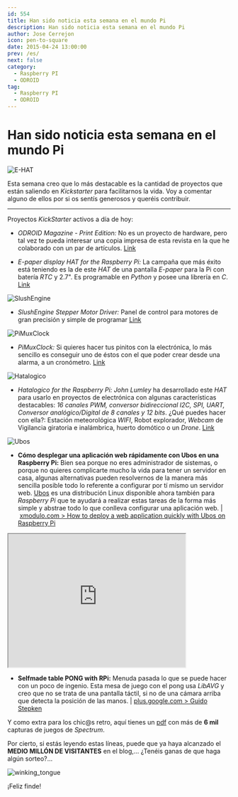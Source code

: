 ```yaml
---
id: 554
title: Han sido noticia esta semana en el mundo Pi
description: Han sido noticia esta semana en el mundo Pi
author: Jose Cerrejon
icon: pen-to-square
date: 2015-04-24 13:00:00
prev: /es/
next: false
category:
  - Raspberry PI
  - ODROID
tag:
  - Raspberry PI
  - ODROID
---
```


# Han sido noticia esta semana en el mundo Pi

![E-HAT](/images/2015/04/e-hat.png)

Esta semana creo que lo más destacable es la cantidad de proyectos que están saliendo en *Kickstarter* para facilitarnos la vida. Voy a comentar alguno de ellos por si os sentís generosos y queréis contribuir.

- - -
Proyectos *KickStarter* activos a día de hoy:

* *ODROID Magazine - Print Edition:* No es un proyecto de hardware, pero tal vez te pueda interesar una copia impresa de esta revista en la que he colaborado con un par de artículos. [Link](https://www.kickstarter.com/projects/1943447664/odroid-magazine-print-edition)

* *E-paper display HAT for the Raspberry Pi:* La campaña que más éxito está teniendo es la de este *HAT* de una pantalla *E-paper* para la Pi con batería *RTC* y 2.7". Es programable en *Python* y posee una librería en *C*. [Link](https://www.kickstarter.com/projects/1372954669/e-paper-display-hat-for-the-raspberry-pi)

![SlushEngine](/images/2015/04/SlushEngine.png)

* *SlushEngine Stepper Motor Driver:* Panel de control para motores de gran precisión y simple de programar [Link](https://www.kickstarter.com/projects/144859729/slushengine-stepper-motor-driver)

![PiMuxClock](/images/2015/04/PiMuxClock.jpg)

* *PiMuxClock:* Si quieres hacer tus pinitos con la electrónica, lo más sencillo es conseguir uno de éstos con el que poder crear desde una alarma, a un cronómetro. [Link](https://www.kickstarter.com/projects/420233999/pimuxclock)

![Hatalogico](/images/2015/04/hatalogico.png)

* *Hatalogico for the Raspberry Pi:* *John Lumley* ha desarrollado este *HAT* para usarlo en proyectos de electrónica con algunas características destacables: *16 canales PWM, conversor bidireccional I2C, SPI, UART, Conversor analógico/Digital de 8 canales y 12 bits*. ¿Qué puedes hacer con ella?: Estación meteorológica *WIFI*, Robot explorador, *Webcam* de Vigilancia giratoria e inalámbrica, huerto domótico o un *Drone*.  [Link](https://www.kickstarter.com/projects/jelby/hatalogico-for-the-raspberry-pi)

![Ubos](/images/2015/04/ubos.png)

* **Cómo desplegar una aplicación web rápidamente con Ubos en una Raspberry Pi:** Bien sea porque no eres administrador de sistemas, o porque no quieres complicarte mucho la vida para tener un servidor en casa, algunas alternativas pueden resolvernos de la manera más sencilla posible todo lo referente a configurar por tí mísmo un servidor web. [Ubos](http://ubos.net/) es una distribución Linux disponible ahora también para *Raspberry Pi* que te ayudará a realizar estas tareas de la forma más simple y abstrae todo lo que conlleva configurar una aplicación web. | [xmodulo.com > How to deploy a web application quickly with Ubos on Raspberry Pi](http://xmodulo.com/deploy-web-application-ubos-raspberrypi.html)

<div class="video-container">
<iframe width='400' height='300' src="https://www.youtube.com/embed/nmMt9mpYgUY?rel=0&amp;controls=0&amp;showinfo=0"></iframe>
</div>

* **Selfmade table PONG with RPi:** Menuda pasada lo que se puede hacer con un poco de ingenio. Esta mesa de juego con el pong usa *LibAVG* y creo que no se trata de una pantalla táctil, si no de una cámara arriba que detecta la posición de las manos. | [plus.google.com > Guido Stepken](https://plus.google.com/+GuidoStepken/posts/D5p3CiQHGDL)

Y como extra para los chic@s retro, aquí tienes un [pdf](http://webdiis.unizar.es/asignaturas/videojuegos/Anexo/Ficheros%20presentacion/!!(Ebook)%20Zx%20Spectrum%20Games%20Screenshot%20Catalog%20(6000%20Color%20Screenshots%20Of%20Sinclair%20Zx%20Spectrum%20Games%20405%20Pages).pdf) con más de **6 mil** capturas de juegos de *Spectrum*.

Por cierto, si estás leyendo estas líneas, puede que ya haya alcanzado el **MEDIO MILLÓN DE VISITANTES** en el blog,... ¿Tenéis ganas de que haga algún sorteo?...

![winking_tongue](/css/sm/winking_tongue_out.png)

¡Feliz finde!